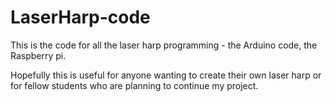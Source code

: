 # LaserHarp-code

This is the code for all the laser harp programming - the Arduino code, the Raspberry pi.

Hopefully this is useful for anyone wanting to create their own laser harp or for fellow students who are planning to continue my project.
